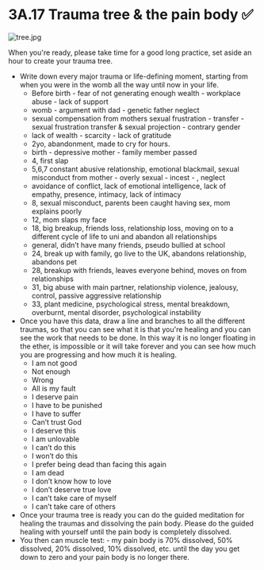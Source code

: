 # 3A.17 Trauma tree & the pain body ✅

![tree.jpg](3A%2017%20Trauma%20tree%20&%20the%20pain%20body%20%E2%9C%85%2022ca30f9e8584eb1a12b3c32486cc675/tree.jpg)

When you're ready, please take time for a good long practice, set aside an hour to create your trauma tree.

- Write down every major trauma or life-defining moment, starting from when you were in the womb all the way until now in your life.
    - Before birth - fear of not generating enough wealth - workplace abuse - lack of support
    - womb - argument with dad - genetic father neglect
    - sexual compensation from mothers sexual frustration - transfer - sexual frustration transfer & sexual projection - contrary gender
    - lack of wealth - scarcity - lack of gratitude
    - 2yo, abandonment, made to cry for hours.
    - birth - depressive mother - family member passed
    - 4, first slap
    - 5,6,7 constant abusive relationship, emotional blackmail, sexual misconduct from mother - overly sexual - incest - , neglect
    - avoidance of conflict, lack of emotional intelligence, lack of empathy, presence, intimacy, lack of intimacy
    - 8, sexual misconduct, parents been caught having sex, mom explains poorly
    - 12, mom slaps my face
    - 18, big breakup, friends loss, relationship loss, moving on to a different cycle of life to uni and abandon all relationships
    - general, didn’t have many friends, pseudo bullied at school
    - 24, break up with family, go live to the UK, abandons relationship, abandons pet
    - 28, breakup with friends, leaves everyone behind, moves on from relationships
    - 31, big abuse with main partner, relationship violence, jealousy, control, passive aggressive relationship
    - 33, plant medicine, psychological stress, mental breakdown, overburnt, mental disorder, psychological instability
- Once you have this data, draw a line and branches to all the different traumas, so that you can see what it is that you're healing and you can see the work that needs to be done. In
this way it is no longer floating in the ether, is impossible or it will take forever and you can see how much you are progressing and how much it is healing.
    - I am not good
    - Not enough
    - Wrong
    - All is my fault
    - I deserve pain
    - I have to be punished
    - I have to suffer
    - Can’t trust God
    - I deserve this
    - I am unlovable
    - I can’t do this
    - I won’t do this
    - I prefer being dead than facing this again
    - I am dead
    - I don’t know how to love
    - I don’t deserve true love
    - I can’t take care of myself
    - I can’t take care of others
- Once your trauma tree is ready you can do the guided meditation for healing the traumas and dissolving the pain body. Please do the guided healing with yourself until the pain
body is completely dissolved.
- You then can muscle test: - my pain body is 70% dissolved, 50% dissolved, 20% dissolved, 10% dissolved, etc. until the day you get down to zero and your pain body is no longer
there.